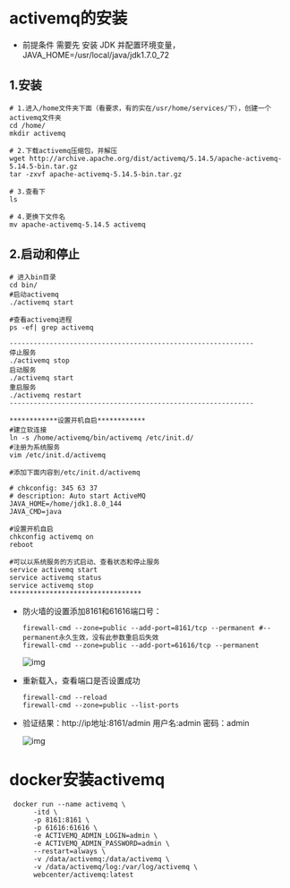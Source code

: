 # activemq的安装

- 前提条件 需要先 安装 JDK 并配置环境变量，JAVA_HOME=/usr/local/java/jdk1.7.0_72

## 1.安装

```shell
# 1.进入/home文件夹下面（看要求，有的实在/usr/home/services/下），创建一个activemq文件夹
cd /home/
mkdir activemq

# 2.下载activemq压缩包，并解压
wget http://archive.apache.org/dist/activemq/5.14.5/apache-activemq-5.14.5-bin.tar.gz
tar -zxvf apache-activemq-5.14.5-bin.tar.gz

# 3.查看下
ls

# 4.更换下文件名
mv apache-activemq-5.14.5 activemq
```

## 2.启动和停止

```shell
# 进入bin目录
cd bin/
#启动activemq
./activemq start

#查看activemq进程
ps -ef| grep activemq

-------------------------------------------------------------
停止服务
./activemq stop
启动服务
./activemq start
重启服务
./activemq restart
-------------------------------------------------------------

************设置开机自启************
#建立软连接
ln -s /home/activemq/bin/activemq /etc/init.d/
#注册为系统服务
vim /etc/init.d/activemq

#添加下面内容到/etc/init.d/activemq

# chkconfig: 345 63 37
# description: Auto start ActiveMQ
JAVA_HOME=/home/jdk1.8.0_144
JAVA_CMD=java

#设置开机自启
chkconfig activemq on
reboot

#可以以系统服务的方式启动、查看状态和停止服务
service activemq start
service activemq status
service activemq stop
*********************************
```

- 防火墙的设置添加8161和61616端口号：

  ```shell
  firewall-cmd --zone=public --add-port=8161/tcp --permanent #--permanent永久生效，没有此参数重启后失效
  firewall-cmd --zone=public --add-port=61616/tcp --permanent
  ```

  ![img](https://i.loli.net/2021/11/26/a2cArp7BHd61Swx.png)

- 重新载入，查看端口是否设置成功

  ```shell
  firewall-cmd --reload
  firewall-cmd --zone=public --list-ports
  ```

- 验证结果：http://ip地址:8161/admin  用户名:admin 密码：admin

  ![img](https://i.loli.net/2021/11/26/HNyV28dogTsZRU6.png)

# docker安装activemq
```shell
 docker run --name activemq \
      -itd \
      -p 8161:8161 \
      -p 61616:61616 \
      -e ACTIVEMQ_ADMIN_LOGIN=admin \
      -e ACTIVEMQ_ADMIN_PASSWORD=admin \
      --restart=always \
      -v /data/activemq:/data/activemq \
      -v /data/activemq/log:/var/log/activemq \
      webcenter/activemq:latest
```
